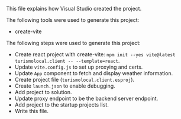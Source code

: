 This file explains how Visual Studio created the project.

The following tools were used to generate this project:
- create-vite

The following steps were used to generate this project:
- Create react project with create-vite: `npm init --yes vite@latest turismolocal.client -- --template=react`.
- Update `vite.config.js` to set up proxying and certs.
- Update `App` component to fetch and display weather information.
- Create project file (`turismolocal.client.esproj`).
- Create `launch.json` to enable debugging.
- Add project to solution.
- Update proxy endpoint to be the backend server endpoint.
- Add project to the startup projects list.
- Write this file.
